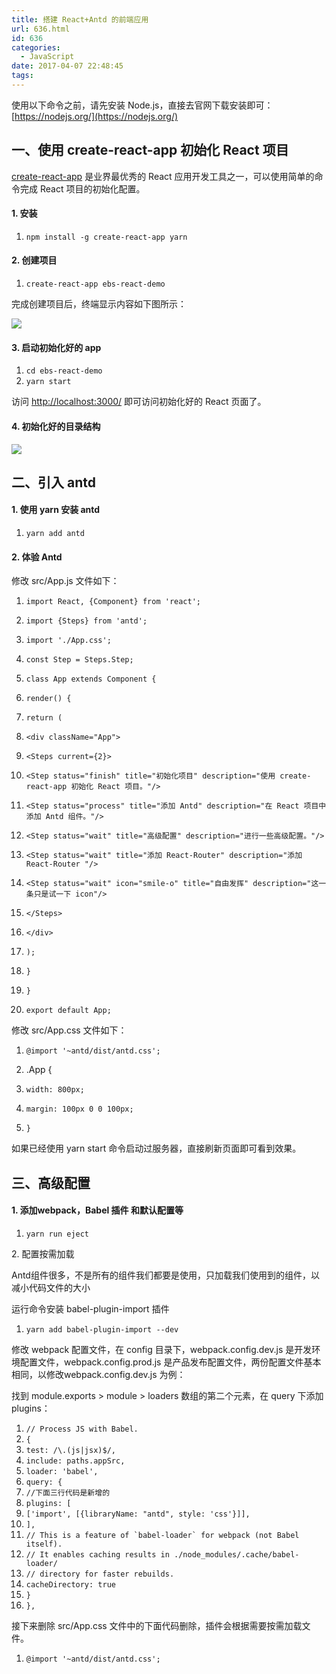 ```yaml
---
title: 搭建 React+Antd 的前端应用
url: 636.html
id: 636
categories:
  - JavaScript
date: 2017-04-07 22:48:45
tags:
---
```


使用以下命令之前，请先安装 Node.js，直接去官网下载安装即可：[https://nodejs.org/](https://nodejs.org/)

一、使用 create-react-app 初始化 React 项目
----------------------------------

[create-react-app](https://github.com/facebookincubator/create-react-app) 是业界最优秀的 React 应用开发工具之一，可以使用简单的命令完成 React 项目的初始化配置。

#### 1\. 安装

1.  `npm install -g create-react-app yarn`

#### 2\. 创建项目

1.  `create-react-app ebs-react-demo`

完成创建项目后，终端显示内容如下图所示：

![](https://oh7gzl219.qnssl.com/wp-content/uploads/2017/04/wpid-633768db3bfd9b43fbcc5b0f190b7304_536706361.png)

#### 3\. 启动初始化好的 app

1.  `cd ebs-react-demo`
2.  `yarn start`

访问 [http://localhost:3000/](http://localhost:3000/) 即可访问初始化好的 React 页面了。

#### 4\. 初始化好的目录结构

![](https://oh7gzl219.qnssl.com/wp-content/uploads/2017/04/wpid-633768db3bfd9b43fbcc5b0f190b7304_545469651.png)

二、引入 antd
---------

#### 1\. 使用 yarn 安装 antd

1.  `yarn add antd`

#### 2\. 体验 Antd

修改 src/App.js 文件如下：

1.  `import React, {Component} from 'react';`
2.  `import {Steps} from 'antd';`
3.  `import './App.css';`

5.  `const Step = Steps.Step;`

7.  `class App extends Component {`
8.  `render() {`
9.  `return (`
10.  `<div className="App">`
11.  `<Steps current={2}>`
12.  `<Step status="finish" title="初始化项目" description="使用 create-react-app 初始化 React 项目。"/>`
13.  `<Step status="process" title="添加 Antd" description="在 React 项目中添加 Antd 组件。"/>`
14.  `<Step status="wait" title="高级配置" description="进行一些高级配置。"/>`
15.  `<Step status="wait" title="添加 React-Router" description="添加 React-Router "/>`
16.  `<Step status="wait" icon="smile-o" title="自由发挥" description="这一条只是试一下 icon"/>`
17.  `</Steps>`
18.  `</div>`
19.  `);`
20.  `}`
21.  `}`
22.  `export default App;`

修改 src/App.css 文件如下：

1.  `@import '~antd/dist/antd.css';`

3.  .App {
4.  `width: 800px;`
5.  `margin: 100px 0 0 100px;`
6.  `}`

如果已经使用 yarn start 命令启动过服务器，直接刷新页面即可看到效果。

三、高级配置
------

#### 1\. 添加webpack，Babel 插件 和默认配置等

1.  `yarn run eject`

2\. 配置按需加载

Antd组件很多，不是所有的组件我们都要是使用，只加载我们使用到的组件，以减小代码文件的大小

运行命令安装 babel-plugin-import 插件

1.  `yarn add babel-plugin-import --dev`

修改 webpack 配置文件，在 config 目录下，webpack.config.dev.js 是开发环境配置文件，webpack.config.prod.js 是产品发布配置文件，两份配置文件基本相同，以修改webpack.config.dev.js 为例：

找到 module.exports > module > loaders 数组的第二个元素，在 query 下添加 plugins：

1.  `// Process JS with Babel.`
2.  `{`
3.  `test: /\.(js|jsx)$/,`
4.  `include: paths.appSrc,`
5.  `loader: 'babel',`
6.  `query: {`
7.  `//下面三行代码是新增的`
8.  `plugins: [`
9.  `['import', [{libraryName: "antd", style: 'css'}]],`
10.  `],`
11.  ``// This is a feature of `babel-loader` for webpack (not Babel itself).``
12.  `// It enables caching results in ./node_modules/.cache/babel-loader/`
13.  `// directory for faster rebuilds.`
14.  `cacheDirectory: true`
15.  `}`
16.  `},`

接下来删除 src/App.css 文件中的下面代码删除，插件会根据需要按需加载文件。

1.  `@import '~antd/dist/antd.css';`